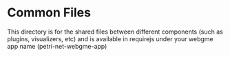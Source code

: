 # Common Files
This directory is for the shared files between different components (such as plugins, visualizers, etc) and is available in requirejs under your webgme app name (petri-net-webgme-app)

